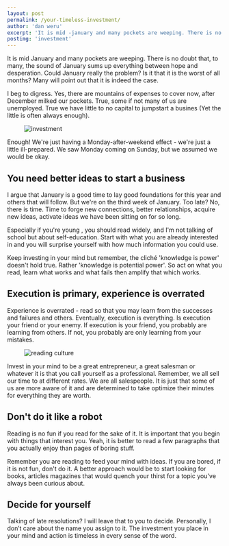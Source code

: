 ```yaml
---
layout: post
permalink: /your-timeless-investment/
author: 'dan weru'
excerpt: 'It is mid -january and many pockets are weeping. There is no doubt that, to many, the sound of January sums up everything between hope and desperation. Could January really the problem?'
postimg: 'investment'
---
```


It is mid January and many pockets are weeping. There is no doubt that, to many, the sound of January sums up everything
between hope and desperation. Could January really the problem? Is it that it is the worst of all months?  Many will point out that it is indeed the case.

I beg to digress. Yes, there are mountains of expenses to cover now, after December milked our pockets.
True, some if not many of us are unemployed. True we have little to no capital to jumpstart a busines
(Yet the little is often always enough).
<figure><img class = '' src = '{{site.baseurl}}/assets/posts/investment.jpg' alt = 'investment'></figure>

Enough! We're just having a Monday-after-weekend effect - we're just a little ill-prepared. 
We saw Monday coming on Sunday, but we assumed we would be okay.

## You need better ideas to start a business
I argue that January is a good time to lay good foundations for this year and others that will follow.
But we're on the third week of January. Too late? No, there is time. Time to forge new connections, better relationships,
acquire new ideas, activate ideas we have been sitting on for so long. 


Especially if you're young , you should read widely, and I'm not talking of school but about self-education.
Start with what you are already interested in and you will surprise yourself with how much information you could use.


Keep investing in your mind but remember, the cliché 'knowledge is power' doesn't hold true.
Rather 'knowledge is potential power'. So act on what you read, learn what works and what fails then amplify that which works.

## Execution is primary, experience is overrated
Experience is overrated - read so that you may learn from the successes and failures and others. Eventually, 
execution is everything. Is execution your friend or your enemy. If execution is your friend, you probably are 
learning from others. If not, you probably are only learning from your mistakes.

<figure><img class = '' src = '{{site.baseurl}}/assets/posts/reading.jpg' alt = 'reading culture'></figure>
Invest in your mind to be a great entrepreneur, a great salesman or whatever it is that you call yourself as a professional.
Remember, we all sell our time to at different rates. We are all salespeople. It is just that some of us are more aware of
it and are determined to take optimize their minutes for everything they are worth.

## Don't do it like a robot
Reading is no fun if you read for the sake of it. It is important that you begin with things that interest you.
Yeah, it is better to read a few paragraphs that you actually enjoy than pages of boring stuff. 

Remember you are reading to feed your mind with ideas. If you are bored, if it is not fun, don't do it.
A better approach would be to start looking for books, articles magazines that would quench your thirst for
a topic you've always been curious about.  

## Decide for yourself
Talking of late resolutions? I will leave that to you to decide. Personally, I don’t care about the name you assign to it.
The investment you place in your mind and action is timeless in every sense of the word.
